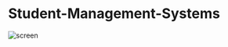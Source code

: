 # Student-Management-Systems
![screen](https://user-images.githubusercontent.com/61861887/88473023-03ee2d80-cf22-11ea-8b00-35917176446a.png)
